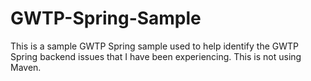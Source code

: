 GWTP-Spring-Sample
==================

This is a sample GWTP Spring sample used to help identify the GWTP Spring backend issues that I have been experiencing. This is not using Maven.
